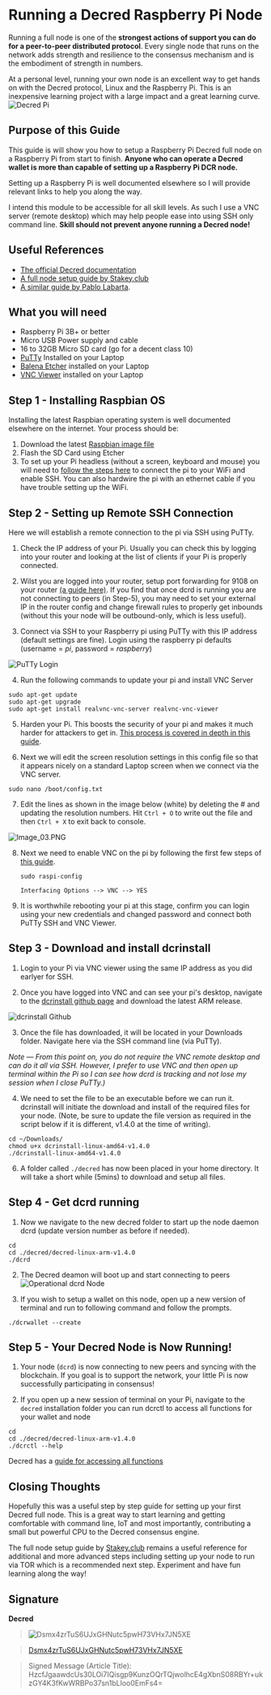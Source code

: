 # Running a Decred Raspberry Pi Node

Running a full node is one of the **strongest actions of support you can do for a peer-to-peer distributed protocol**. Every single node that runs on the network adds strength and resilience to the consensus mechanism and is the embodiment of strength in numbers.

At a personal level, running your own node is an excellent way to get hands on with the Decred protocol, Linux and the Raspberry Pi.
This is an inexpensive learning project with a large impact and a great learning curve.
![Decred Pi](images/image_01_.png)

## Purpose of this Guide

This guide is will show you how to setup a Raspberry Pi Decred full node on a Raspberry Pi from start to finish. **Anyone who can operate a Decred wallet is more than capable of setting up a Raspberry Pi DCR node.**

Setting up a Raspberry Pi is well documented elsewhere so I will provide relevant links to help you along the way.

I intend this module to be accessible for all skill levels. As such I use a VNC server (remote desktop) which may help people ease into using SSH only command line. **Skill should not prevent anyone running a Decred node!**

## Useful References

- [The official Decred documentation]("https://docs.decred.org/wallets/cli/cli-installation/")
- [A full node setup guide by Stakey.club]("https://stakey.club/en/installing-dcrd/")
- [A similar guide by Pablo Labarta]("https://medium.com/crypto-rocket-blog/my-experience-setting-up-a-decred-full-node-8a9bbf55bc30").


## What you will need
- Raspberry Pi 3B+ or better
- Micro USB Power supply and cable
- 16 to 32GB Micro SD card (go for a decent class 10)
- [PuTTy]("https://www.putty.org/") Installed on your Laptop
- [Balena Etcher]("https://www.balena.io/etcher/") installed on your Laptop
- [VNC Viewer]("https://www.realvnc.com/en/connect/download/viewer/") installed on your Laptop


## Step 1 - Installing Raspbian OS
Installing the latest Raspbian operating system is well documented elsewhere on the internet. Your process should be:
1. Download the latest [Raspbian image file]("https://www.raspberrypi.org/downloads/raspbian/")
2. Flash the SD Card using Etcher
3. To set up your Pi headless (without a screen, keyboard and mouse) you will need to [follow the steps here]("https://desertbot.io/blog/headless-raspberry-pi-4-ssh-wifi-setup") to connect the pi to your WiFi and enable SSH. You can also hardwire the pi with an ethernet cable if you have trouble setting up the WiFi.

## Step 2 - Setting up Remote SSH Connection
Here we will establish a remote connection to the pi via SSH using PuTTy.

1. Check the IP address of your Pi. Usually you can check this by logging into your router and looking at the list of clients if your Pi is properly connected.

2. Wilst you are logged into your router, setup port forwarding for 9108 on your router [(a guide here)](https://m.wikihow.com/Set-Up-Port-Forwarding-on-a-Router). If you find that once dcrd is running you are not connecting to peers (in Step-5), you may need to set your external IP in the router config and change firewall rules to properly get inbounds (without this your node will be outbound-only, which is less useful).

3. Connect via SSH to your Raspberry pi using PuTTy with this IP address (default settings are fine). Login using the raspberry pi defaults (username = *pi*, password = *raspberry*)

![PuTTy Login](images/image_02.png) 

4. Run the following commands to update your pi and install VNC Server
```
sudo apt-get update
sudo apt-get upgrade
sudo apt-get install realvnc-vnc-server realvnc-vnc-viewer
```
5.  Harden your Pi. This boosts the security of your pi and makes it much harder for attackers to get in. [This process is covered in depth in this guide]("https://www.raspberrypi.org/documentation/configuration/security.md").

6. Next we will edit the screen resolution settings in this config file so that it appears nicely on a standard Laptop screen when we connect via the VNC server.
```
sudo nano /boot/config.txt
```
7. Edit the lines as shown in the image below (white) by deleting the # and updating the resolution numbers. Hit ```Ctrl + O``` to write out the file and then ```Ctrl + X``` to exit back to console.

![Image_03.PNG](images/image_03.png)


8. Next we need to enable VNC on the pi by following the first few steps of [this guide]("https://www.raspberrypi.org/documentation/remote-access/vnc/README.md").

    ```
    sudo raspi-config
    ```
    ```Interfacing Options --> VNC --> YES ```


9. It is worthwhile rebooting your pi at this stage, confirm you can login using your new credentials and changed password and connect both PuTTy SSH and VNC Viewer.

## Step 3 - Download and install dcrinstall
1. Login to your Pi via VNC viewer using the same IP address as you did earlyer for SSH. 

2. Once you have logged into VNC and can see your pi's desktop, navigate to the [dcrinstall github page]("https://github.com/decred/decred-release/releases") and download the latest ARM release.

![dcrinstall Github](images/image_04.png)

3. Once the file has downloaded, it will be located in your Downloads folder. Navigate here via the SSH command line (via PuTTy).

*Note — From this point on, you do not require the VNC remote desktop and can do it all via SSH. However, I prefer to use VNC and then open up terminal within the Pi so I can see how dcrd is tracking and not lose my session when I close PuTTy.)*

4. We need to set the file to be an executable before we can run it. dcrinstall will initiate the download and install of the required files for your node. (Note, be sure to update the file version as required in the script below if it is different, v1.4.0 at the time of writing).
```
cd ~/Downloads/
chmod u+x dcrinstall-linux-amd64-v1.4.0
./dcrinstall-linux-amd64-v1.4.0
```

6. A folder called ```./decred``` has now been placed in your home directory. It will take a short while (5mins) to download and setup all files.

## Step 4 - Get dcrd running
1. Now we navigate to the new decred folder to start up the node daemon dcrd (update version number as before if needed).
```
cd
cd ./decred/decred-linux-arm-v1.4.0
./dcrd
```
2. The Decred deamon will boot up and start connecting to peers
![Operational dcrd Node](images/image_05.png)

3. If you wish to setup a wallet on this node, open up a new version of terminal and run to following command and follow the prompts.
```
./dcrwallet --create
```

## Step 5 - Your Decred Node is Now Running!
1. Your node (```dcrd```) is now connecting to new peers and syncing with the blockchain. If you goal is to support the network, your little Pi is now successfully participating in consensus!

2. If you open up a new session of terminal on your Pi, navigate to the ```decred``` installation folder you can run dcrctl to access all functions for your wallet and node
```
cd
cd ./decred/decred-linux-arm-v1.4.0
./dcrctl --help
```
Decred has a [guide for accessing all functions](https://docs.decred.org/wallets/cli/dcrctl-basics/) 

## Closing Thoughts
Hopefully this was a useful step by step guide for setting up your first Decred full node. This is a great way to start learning and getting comfortable with command line, IoT and most importantly, contributing a small but powerful CPU to the Decred consensus engine.

The full node setup guide by [Stakey.club](https://stakey.club/en/installing-dcrd/) remains a useful reference for additional and more advanced steps including setting up your node to run via TOR which is a recommended next step. Experiment and have fun learning along the way!


## Signature

**Decred**
> ![Dsmx4zrTuS6UJxGHNutc5pwH73VHx7JN5XE](images/dcr_qr.png)

> [Dsmx4zrTuS6UJxGHNutc5pwH73VHx7JN5XE](https://explorer.dcrdata.org/address/Dsmx4zrTuS6UJxGHNutc5pwH73VHx7JN5XE)

> Signed Message (Article Title): HzcfJgaawdcUs30LOi7IQisgp9KunzOQrTQjwolhcE4gXbnS08RBYr+ukzGY4K3fKwWRBPo37sn1bLloo0EmFs4=







